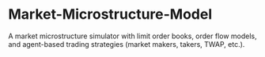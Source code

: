 # Market-Microstructure-Model
A market microstructure simulator with limit order books, order flow models, and agent-based trading strategies (market makers, takers, TWAP, etc.).
